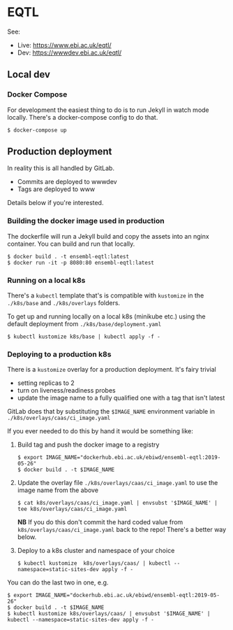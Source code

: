 # EQTL

See:

- Live: https://www.ebi.ac.uk/eqtl/
- Dev: https://wwwdev.ebi.ac.uk/eqtl/

## Local dev

### Docker Compose

For development the easiest thing to do is to run Jekyll in watch mode locally. There's a docker-compose config to do that.

```
$ docker-compose up
```

## Production deployment

In reality this is all handled by GitLab.

- Commits are deployed to wwwdev
- Tags are deployed to www

Details below if you're interested.

### Building the docker image used in production

The dockerfile will run a Jekyll build and copy the assets into an nginx container. You can build and run that locally.

```
$ docker build . -t ensembl-eqtl:latest
$ docker run -it -p 8080:80 ensembl-eqtl:latest
```

### Running on a local k8s

There's a `kubectl` template that's is compatible with `kustomize` in the `./k8s/base` and `./k8s/overlays` folders.

To get up and running locally on a local k8s (minikube etc.) using the default deployment from `./k8s/base/deployment.yaml`

```
$ kubectl kustomize k8s/base | kubectl apply -f -
```

### Deploying to a production k8s

There is a `kustomize` overlay for a production deployment. It's fairy trivial

- setting replicas to 2
- turn on liveness/readiness probes
- update the image name to a fully qualified one with a tag that isn't latest

GitLab does that by substituting the `$IMAGE_NAME` environment variable in `./k8s/overlays/caas/ci_image.yaml`

If you ever needed to do this by hand it would be something like:

1.  Build tag and push the docker image to a registry
    ```
    $ export IMAGE_NAME="dockerhub.ebi.ac.uk/ebiwd/ensembl-eqtl:2019-05-26"
    $ docker build . -t $IMAGE_NAME
    ```

2)  Update the overlay file `./k8s/overlays/caas/ci_image.yaml` to use the image name from the above
    ```
    $ cat k8s/overlays/caas/ci_image.yaml | envsubst '$IMAGE_NAME' | tee k8s/overlays/caas/ci_image.yaml
    ```
    **NB** If you do this don't commit the hard coded value from `k8s/overlays/caas/ci_image.yaml` back to the repo! There's a better way below.

3.  Deploy to a k8s cluster and namespace of your choice
    ```
    $ kubectl kustomize  k8s/overlays/caas/ | kubectl --namespace=static-sites-dev apply -f -
    ```

You can do the last two in one, e.g.

```
$ export IMAGE_NAME="dockerhub.ebi.ac.uk/ebiwd/ensembl-eqtl:2019-05-26"
$ docker build . -t $IMAGE_NAME
$ kubectl kustomize k8s/overlays/caas/ | envsubst '$IMAGE_NAME' | kubectl --namespace=static-sites-dev apply -f -
```
